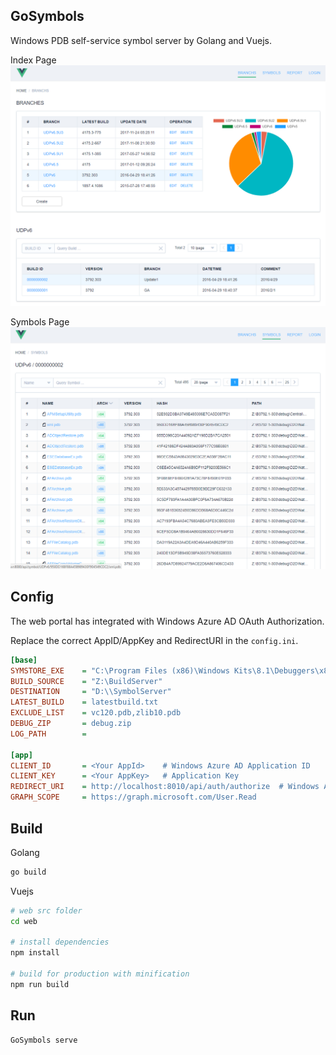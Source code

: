 ## GoSymbols

Windows PDB self-service symbol server by Golang and Vuejs.

Index Page
![Index](/web/static/1.png?raw=true "Index")

Symbols Page
![Download](/web/static/2.png?raw=true "Download PDB")


## Config

The web portal has integrated with Windows Azure AD OAuth Authorization.

Replace the correct AppID/AppKey and RedirectURI in the `config.ini`.

``` ini
[base]
SYMSTORE_EXE    = "C:\Program Files (x86)\Windows Kits\8.1\Debuggers\x86\symstore.exe"
BUILD_SOURCE    = "Z:\BuildServer"
DESTINATION     = "D:\\SymbolServer"
LATEST_BUILD    = latestbuild.txt
EXCLUDE_LIST    = vc120.pdb,zlib10.pdb
DEBUG_ZIP       = debug.zip
LOG_PATH        = 

[app]
CLIENT_ID       = <Your AppId>	  # Windows Azure AD Application ID
CLIENT_KEY      = <Your AppKey>	  # Application Key
REDIRECT_URI    = http://localhost:8010/api/auth/authorize  # Windows AD OAuth redirect URL
GRAPH_SCOPE     = https://graph.microsoft.com/User.Read		
```


## Build

Golang
``` bash
go build
```

Vuejs
``` bash
# web src folder
cd web

# install dependencies
npm install

# build for production with minification
npm run build
```


## Run

``` bash
GoSymbols serve
```
